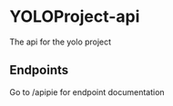 # YOLOProject-api
The api for the yolo project 

## Endpoints
Go to <hostname>/apipie for endpoint documentation
